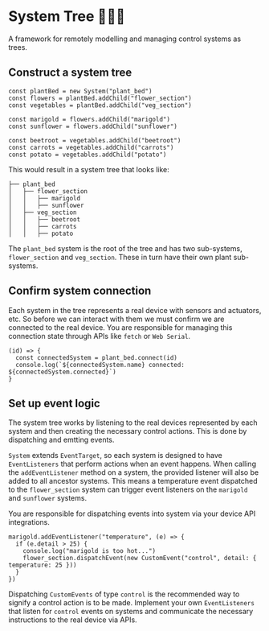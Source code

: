 # System Tree 🌲💠🌿

A framework for remotely modelling and managing control systems as trees.

## Construct a system tree

```
const plantBed = new System("plant_bed")
const flowers = plantBed.addChild("flower_section")
const vegetables = plantBed.addChild("veg_section")

const marigold = flowers.addChild("marigold")
const sunflower = flowers.addChild("sunflower")

const beetroot = vegetables.addChild("beetroot")
const carrots = vegetables.addChild("carrots")
const potato = vegetables.addChild("potato")
```

This would result in a system tree that looks like:

```
├── plant_bed
│   ├── flower_section
│   │   ├── marigold
│   │   ├── sunflower
│   ├── veg_section
│   │   ├── beetroot
│   │   ├── carrots
│   │   ├── potato
```

The `plant_bed` system is the root of the tree and has two sub-systems, `flower_section` and `veg_section`. These in turn have their own plant sub-systems.

## Confirm system connection

Each system in the tree represents a real device with sensors and actuators, etc. So before we can interact with them we must confirm we are connected to the real device. You are responsible for managing this connection state through APIs like `fetch` or `Web Serial`.

```
(id) => {
  const connectedSystem = plant_bed.connect(id)
  console.log(`${connectedSystem.name} connected: ${connectedSystem.connected}`)
}
```

## Set up event logic

The system tree works by listening to the real devices represented by each system and then creating the necessary control actions. This is done by dispatching and emtting events.

`System` extends `EventTarget`, so each system is designed to have `EventListeners` that perform actions when an event happens. When calling the `addEventListener` method on a system, the provided listener will also be added to all ancestor systems. This means a temperature event dispatched to the `flower_section` system can trigger event listeners on the `marigold` and `sunflower` systems.

You are responsible for dispatching events into system via your device API integrations.

```
marigold.addEventListener("temperature", (e) => {
  if (e.detail > 25) {
    console.log("marigold is too hot...")
    flower_section.dispatchEvent(new CustomEvent("control", detail: { temperature: 25 }))
  }
})
```

Dispatching `CustomEvents` of type `control` is the recommended way to signify a control action is to be made. Implement your own `EventListeners` that listen for `control` events on systems and communicate the necessary instructions to the real device via APIs.